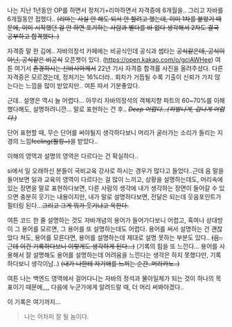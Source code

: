 나는 지난 1년동안 OP를 하면서 정처기+리마하면서 자격증에 6개월을.. 그리고 자바를 6개월동안 접했다.. 
~~(리마는 사실 안 해도 되서 안 할려고 했는데, 이미 1차를 붙었기 때문에, 이미 시작했던 걸 안 하면 포기하는 사람과 별다를 바 없다 생각해서 2차도 결국 공부하고 합격했다..)~~

자격증 말 한 김에..
자바의정석 카페에는 비공식인데 공식과 썸타는 ~~공식같은데, 공식이 아닌, 공식같은 비공식~~ 오픈챗이 있다.
(https://open.kakao.com/o/gciAWHee)
여튼 여기서 ~~존경하시는 신바사마께서~~ 22년 기사 자격증 합격률 사진을 올려주셨다. 다른 자격증은 모르겠는데, 정처기는 16%더라..
회차가 거듭될 수록 기출이 신뢰가 가지 않는다는 느낌을 많이 받았지만.. 여튼 따서 기분좋았다.


근데.. 설명은 역시 늘 어렵다... 아무리 자바의정석의 객체지향 파트의 60~70%를 이해했다해도, 설명하려니깐... 말로 표현하는 건 후.. ~~_Deep 어렵다...(허벌나게, 겁나게 어렵다.)_~~

단어 표현할 때, 무슨 단어를 써야될지 생각하다보니 머리가 굴러가는 소리가 들리는 지경의 느낌~~feeling(퓔륑~)~~을 받았다..

이해의 영역과 설명의 영역은 다르다는 건 확실하다..

si에서 일 오래하신 분들이 국비교육 강사로 하시는 경우가 많다고 들었다..근데 음 말을 들어보면 일과 교육의 영역이 다르다는 걸 많이 느끼고, 상황을 설명하는데도, 머리속에 있는 장면을 말로 표현하다보면,  다른 사람의 생각에 내가 생각하는 장면이 들어갈 수 있으면 충분히 웃기는 내용이지만, 내가 말로 설명하다보면, 전달은 되는데 웃음포인트가 필터링 된다...~~그리고 그게 뭐가 웃기냐고 욕한다.~~

여튼 코드 한 줄 설명하는 것도 자바개념의 용어가 들어가다보니 어렵고, 혹여나 상대방이 그 용어를 모르면, 그 용어를 또 설명하는데도 어렵다.
용어를 써서 설명하는 건 괜찮았다 쳐도, 용어를 모른다면, 용어를 설명하는데 제대로 설명 못하는 부분도 있다..
~~(음.. 근데 이건 기록하다보니 이렇게도 생각하게 된다...)~~
(기록의 힘을 또 느낀다... 용어를 사용해서 잘 설명해도 용어를 설명하는데 어려움을 느낀다는 생각은 하지 못했다만, 기록하다보니 생각이남..)
~~(내가 나한테 자기애를 느끼는 순간..머라카노..)~~

여튼 나는 백엔드 영역에서 걸어다니는 자바의 정석과 물아일체가 되는 것이 하나의 목표이기 때문에,,,, 다음에 누군가에게 알려드랄 때, 더 머리 써봐야겠다..

이 기록은 여기까지...


> 나는 어차피 잘 될 놈이다.
